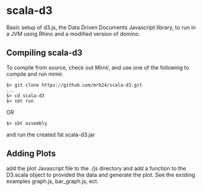 # scala-d3

Basic setup of d3.js, the Data Driven Documents Javascript library, to run in a JVM using Rhino and a modified version of domino.


## Compiling scala-d3

To compile from source, check out Mimir, and use one of the following to compile and run mimir.
```
$> git clone https://github.com/mrb24/scala-d3.git
...
$> cd scala-d3
$> sbt run
```
OR
```
$> sbt assembly
```
and run the created fat scala-d3.jar


## Adding Plots

add the plot Javascript file to the ./js directory and add a function to the D3.scala object to provided the data and generate the plot.  See the existing examples graph.js, bar_graph.js, ect.

